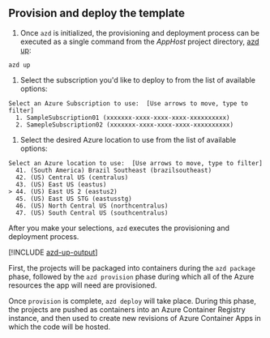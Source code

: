 ## Provision and deploy the template

1. Once `azd` is initialized, the provisioning and deployment process can be executed as a single command from the _AppHost_ project directory, [azd up](/azure/developer/azure-developer-cli/reference#azd-up):

```azdeveloper
azd up
```

1. Select the subscription you'd like to deploy to from the list of available options:

```output
Select an Azure Subscription to use:  [Use arrows to move, type to filter]
  1. SampleSubscription01 (xxxxxxx-xxxx-xxxx-xxxx-xxxxxxxxxx)
  2. SamepleSubscription02 (xxxxxxx-xxxx-xxxx-xxxx-xxxxxxxxxx)
```

1. Select the desired Azure location to use from the list of available options:

```output
Select an Azure location to use:  [Use arrows to move, type to filter]
  41. (South America) Brazil Southeast (brazilsoutheast)
  42. (US) Central US (centralus)
  43. (US) East US (eastus)
> 44. (US) East US 2 (eastus2)
  45. (US) East US STG (eastusstg)
  46. (US) North Central US (northcentralus)
  47. (US) South Central US (southcentralus)
```

After you make your selections, `azd` executes the provisioning and deployment process.

[!INCLUDE [azd-up-output](azd-up-output.md)]

First, the projects will be packaged into containers during the `azd package` phase, followed by the `azd provision` phase during which all of the Azure resources the app will need are provisioned.

Once `provision` is complete, `azd deploy` will take place. During this phase, the projects are pushed as containers into an Azure Container Registry instance, and then used to create new revisions of Azure Container Apps in which the code will be hosted.

